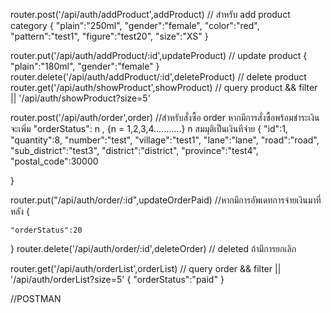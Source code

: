 router.post('/api/auth/addProduct',addProduct)  // สำหรับ add product category 
{
    "plain":"250ml",
    "gender":"female",
    "color":"red",
    "pattern":"test1",
    "figure":"test20",
    "size":"XS"
}

router.put('/api/auth/addProduct/:id',updateProduct) // update product
{
    "plain":"180ml",
    "gender":"female"
}
router.delete('/api/auth/addProduct/:id',deleteProduct) // delete product
router.get('/api/auth/showProduct',showProduct) // query product && filter  || '/api/auth/showProduct?size=5'


router.post('/api/auth/order',order) //สำหรับสั่งซื้อ order หากมีการสั่งซื้อพร้อมชำระเงิน จะเพิ่ม "orderStatus": n , {n = 1,2,3,4...........} n สมมุติเป็นเงินทีจ่าย
{
    "id":1, 
    "quantity":8,
    "number":"test",
    "village":"test1",
    "lane":"lane",
    "road":"road",
    "sub_district":"test3",
    "district":"district",
    "province":"test4",
    "postal_code":30000

    
}

router.put("/api/auth/order/:id",updateOrderPaid) //หากมีการอัพเดทการจ่ายเงินมาที่หลัง
{

    "orderStatus":20

}
router.delete('/api/auth/order/:id',deleteOrder) // deleted ถ้ามีการยกเลิก

router.get('/api/auth/orderList',orderList)  // query order && filter  || '/api/auth/orderList?size=5'
{
    "orderStatus":"paid"
}

//POSTMAN 